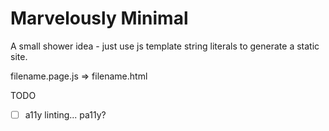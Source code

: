 # Marvelously Minimal

A small shower idea - just use js template string literals to generate a static site.

filename.page.js => filename.html

TODO

 - [ ] a11y linting... pa11y?